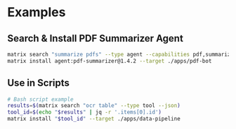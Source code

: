 # Examples

## Search & Install PDF Summarizer Agent

```bash
matrix search "summarize pdfs" --type agent --capabilities pdf,summarize
matrix install agent:pdf-summarizer@1.4.2 --target ./apps/pdf-bot
```

## Use in Scripts
```bash
# Bash script example
results=$(matrix search "ocr table" --type tool --json)
tool_id=$(echo "$results" | jq -r '.items[0].id')
matrix install "$tool_id" --target ./apps/data-pipeline
```
